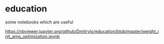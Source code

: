 # education
some notebooks which are useful

https://nbviewer.jupyter.org/github/DmitryIo/education/blob/master/weight_init_amp_optimization.ipynb
